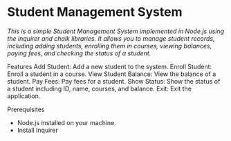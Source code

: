 <h1>Student Management System</h1>
<i>This is a simple Student Management System implemented in Node.js using the inquirer and chalk libraries. It allows you to manage student records, including adding students, enrolling them in courses, viewing balances, paying fees, and checking the status of a student.</i>

Features
Add Student: Add a new student to the system.
Enroll Student: Enroll a student in a course.
View Student Balance: View the balance of a student.
Pay Fees: Pay fees for a student.
Show Status: Show the status of a student including ID, name, courses, and balance.
Exit: Exit the application.

Prerequisites
<ul>
<li>Node.js installed on your machine.</li>
<li>Install Inquirer</li>
</ul>
